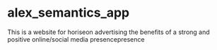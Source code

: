 # alex_semantics_app
This is a website for horiseon advertising the benefits of a strong and positive online/social media presencepresence